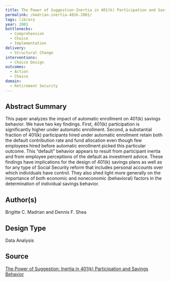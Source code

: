 ```yaml
---
title: The Power of Suggestion-Inertia in 401(k) Participation and Savings Behavior
permalink: /madrian-inertia-401k-2001/
tags: library 
year: 2001
bottlenecks: 
  - Comprehension 
  - Choice 
  - Implementation
delivery:  
  - Structural Change
interventions: 
  - Choice Design 
outcomes:  
  - Action 
  - Choice 
domain: 
  - Retirement Security 
---
```

## Abstract Summary

This paper analyzes the impact of automatic enrollment on 401(k) savings behavior. We have two key findings. First, 401(k) participation is significantly higher under automatic enrollment. Second, a substantial fraction of 401(k) participants hired under automatic enrollment retain both the default contribution rate and fund allocation even though few employees hired before automatic enrollment picked this particular outcome. This “default” behavior appears to result from participant inertia and from employee perceptions of the default as investment advice. These findings have implications for the design of 401(k) savings plans as well as for any type of Social Security reform that includes personal accounts over which individuals have control. They also shed light more generally on the importance of both economic and noneconomic (behavioral) factors in the determination of individual savings behavior.

## Author(s)

Brigitte C. Madrian and Dennis F. Shea

## Design Type

Data Analysis

## Source

<a href="https://doi.org/10.1162/003355301753265543">The Power of Suggestion: Inertia in 401(k) Participation and Savings Behavior</a>
